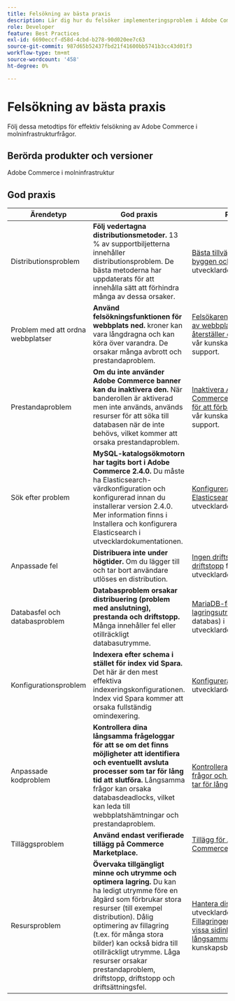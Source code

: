 ```yaml
---
title: Felsökning av bästa praxis
description: Lär dig hur du felsöker implementeringsproblem i Adobe Commerce.
role: Developer
feature: Best Practices
exl-id: 6690eccf-d58d-4cbd-b278-90d020ee7c63
source-git-commit: 987d65b52437fbd21f41600bb5741b3cc43d01f3
workflow-type: tm+mt
source-wordcount: '458'
ht-degree: 0%

---
```


# Felsökning av bästa praxis

Följ dessa metodtips för effektiv felsökning av Adobe Commerce i molninfrastrukturfrågor.

## Berörda produkter och versioner

Adobe Commerce i molninfrastruktur

## God praxis

| Ärendetyp | God praxis | Resurs |
|----------------------------|----------------------------------------------------------------------------------------------------------------------------------------------------------------------------------------------------------------------------------------------------------------------------------------------------------------------------------------------------------------------------------------------------|-------------------------------------------------------------------------------------------------------------------------------------------------------------------------------------------------------------------------------------------------------------------------------------------------------------------------------------------------------------------------------------------------------|
| Distributionsproblem | **Följ vedertagna distributionsmetoder.** 13 % av supportbiljetterna innehåller distributionsproblem. De bästa metoderna har uppdaterats för att innehålla sätt att förhindra många av dessa orsaker. | [Bästa tillvägagångssätt för byggen och distribution](https://experienceleague.adobe.com/en/docs/commerce-cloud-service/user-guide/develop/deploy/best-practices#best-practices) i utvecklardokumentationen. |
| Problem med att ordna webbplatser | **Använd felsökningsfunktionen för webbplats ned.** kroner kan vara långdragna och kan köra över varandra. De orsakar många avbrott och prestandaproblem. | [Felsökaren för att stänga av webbplats](https://experienceleague.adobe.com/docs/commerce-knowledge-base/kb/troubleshooting/site-down-or-unresponsive/magento-site-down-troubleshooter.html?lang=en) och [Så här återställer du cron-jobb](https://experienceleague.adobe.com/docs/commerce-knowledge-base/kb/troubleshooting/miscellaneous/cron-job-is-stuck-in-running-status.html?lang=en) i vår kunskapsbas för support. |
| Prestandaproblem | **Om du inte använder Adobe Commerce banner kan du inaktivera den.** När banderollen är aktiverad men inte används, används resurser för att söka till databasen när de inte behövs, vilket kommer att orsaka prestandaproblem. | [Inaktivera Adobe Commerce Banner-utdata för att förbättra prestanda](https://experienceleague.adobe.com/docs/commerce-knowledge-base/kb/troubleshooting/miscellaneous/disable-magento-banner-output-to-improve-site-performance.html) i vår kunskapsbas för support. |
| Sök efter problem | **MySQL-katalogsökmotorn har tagits bort i Adobe Commerce 2.4.0.** Du måste ha Elasticsearch-värdkonfiguration och konfigurerad innan du installerar version 2.4.0. Mer information finns i Installera och konfigurera Elasticsearch i utvecklardokumentationen. | [Konfigurera tjänsten Elasticsearch](https://experienceleague.adobe.com/en/docs/commerce-cloud-service/user-guide/configure/service/elasticsearch) i utvecklardokumentationen. |
| Anpassade fel | **Distribuera inte under högtider.** Om du lägger till och tar bort användare utlöses en distribution. | [Ingen driftsättning vid driftstopp](https://experienceleague.adobe.com/en/docs/commerce-cloud-service/user-guide/develop/deploy/reduce-downtime) finns i utvecklardokumentationen. |
| Databasfel och databasproblem | **Databasproblem orsakar distribuering (problem med anslutning), prestanda och driftstopp.** Många innehåller fel eller otillräckligt databasutrymme. | [MariaDB-felkoder](https://mariadb.com/kb/en/library/mariadb-error-codes/#mariadb-specific-error-codes); [Hantera lagringsutrymme](https://experienceleague.adobe.com/en/docs/commerce-cloud-service/user-guide/develop/storage/manage-disk-space) (inklusive databas) i utvecklardokumentationen. |
| Konfigurationsproblem | **Indexera efter schema i stället för index vid Spara.** Det här är den mest effektiva indexeringskonfigurationen. Index vid Spara kommer att orsaka fullständig omindexering. | [Konfigurera indexerare](../../../configuration/cli/manage-indexers.md#configure-indexers) i utvecklardokumentationen. |
| Anpassade kodproblem | **Kontrollera dina långsamma frågeloggar för att se om det finns möjligheter att identifiera och eventuellt avsluta processer som tar för lång tid att slutföra.** Långsamma frågor kan orsaka databasdeadlocks, vilket kan leda till webbplatshämtningar och prestandaproblem. | [Kontrollerar långsamma frågor och processer som tar för lång tid i MySQL](https://experienceleague.adobe.com/docs/commerce-knowledge-base/kb/troubleshooting/database/checking-slow-queries-and-processes-mysql.html) |
| Tilläggsproblem | **Använd endast verifierade tillägg på Commerce Marketplace.** | [Tillägg för Adobe Commerce](https://marketplace.magento.com/extensions.html) |
| Resursproblem | **Övervaka tillgängligt minne och utrymme och optimera lagring.** Du kan ha ledigt utrymme före en åtgärd som förbrukar stora resurser (till exempel distribution). Dålig optimering av fillagring (t.ex. för många stora bilder) kan också bidra till otillräckligt utrymme. Låga resurser orsakar prestandaproblem, driftstopp, driftstopp och driftsättningsfel. | [Hantera diskutrymme](https://experienceleague.adobe.com/en/docs/commerce-cloud-service/user-guide/develop/storage/manage-disk-space) i vår utvecklardokumentation. [Fillagringen är låg/slut och vissa sidinläsningar är långsamma](https://experienceleague.adobe.com/docs/commerce-knowledge-base/kb/troubleshooting/miscellaneous/file-storage-low-specific-page-loads-are-slow.html?lang=en) i vår kunskapsbas för support. |
